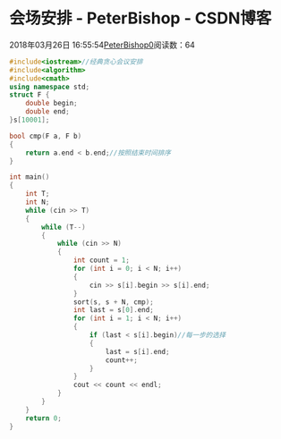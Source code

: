 # 会场安排 - PeterBishop - CSDN博客





2018年03月26日 16:55:54[PeterBishop0](https://me.csdn.net/qq_40061421)阅读数：64








```cpp
#include<iostream>//经典贪心会议安排
#include<algorithm>
#include<cmath>
using namespace std;
struct F {
	double begin;
	double end;
}s[10001];

bool cmp(F a, F b)
{
	return a.end < b.end;//按照结束时间排序
}

int main()
{
	int T;
	int N;
	while (cin >> T)
	{
		while (T--)
		{
			while (cin >> N)
			{
				int count = 1;
				for (int i = 0; i < N; i++)
				{
					cin >> s[i].begin >> s[i].end;
				}
				sort(s, s + N, cmp);
				int last = s[0].end;
				for (int i = 1; i < N; i++)
				{
					if (last < s[i].begin)//每一步的选择
					{
						last = s[i].end;
						count++;
					}
				}
				cout << count << endl;
			}
		}
	}
    return 0;
}
```




